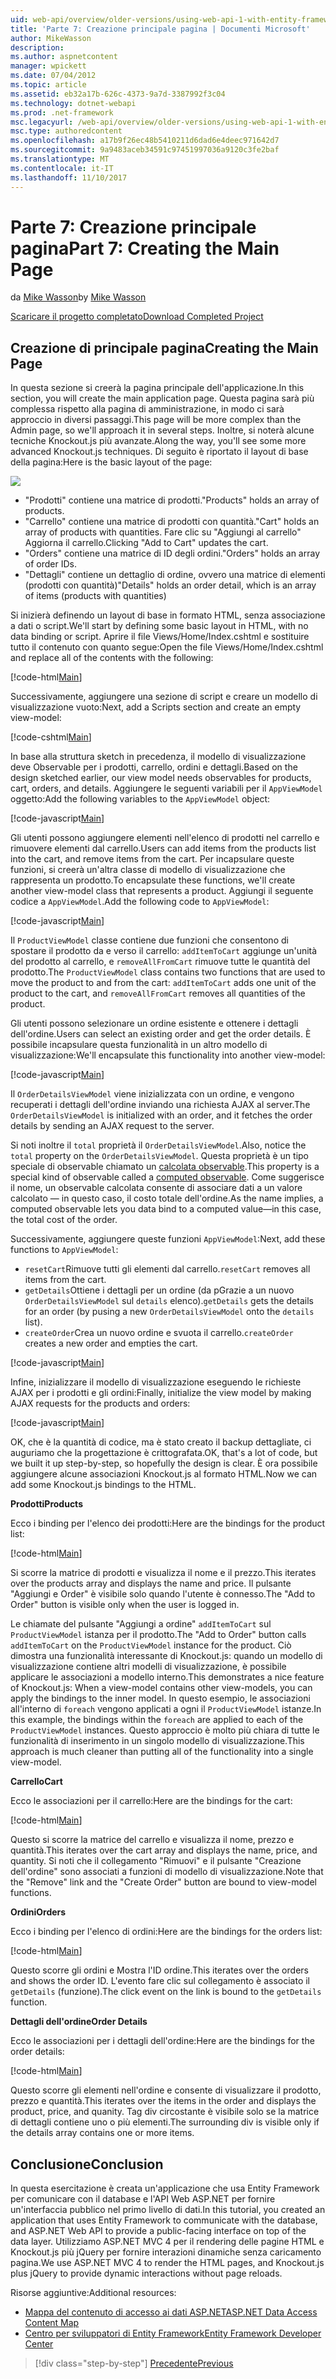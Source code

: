 ```yaml
---
uid: web-api/overview/older-versions/using-web-api-1-with-entity-framework-5/using-web-api-with-entity-framework-part-7
title: 'Parte 7: Creazione principale pagina | Documenti Microsoft'
author: MikeWasson
description: 
ms.author: aspnetcontent
manager: wpickett
ms.date: 07/04/2012
ms.topic: article
ms.assetid: eb32a17b-626c-4373-9a7d-3387992f3c04
ms.technology: dotnet-webapi
ms.prod: .net-framework
msc.legacyurl: /web-api/overview/older-versions/using-web-api-1-with-entity-framework-5/using-web-api-with-entity-framework-part-7
msc.type: authoredcontent
ms.openlocfilehash: a17b9f26ec48b5410211d6dad6e4deec971642d7
ms.sourcegitcommit: 9a9483aceb34591c97451997036a9120c3fe2baf
ms.translationtype: MT
ms.contentlocale: it-IT
ms.lasthandoff: 11/10/2017
---
```

<a name="part-7-creating-the-main-page"></a><span data-ttu-id="7470f-102">Parte 7: Creazione principale pagina</span><span class="sxs-lookup"><span data-stu-id="7470f-102">Part 7: Creating the Main Page</span></span>
====================
<span data-ttu-id="7470f-103">da [Mike Wasson](https://github.com/MikeWasson)</span><span class="sxs-lookup"><span data-stu-id="7470f-103">by [Mike Wasson](https://github.com/MikeWasson)</span></span>

[<span data-ttu-id="7470f-104">Scaricare il progetto completato</span><span class="sxs-lookup"><span data-stu-id="7470f-104">Download Completed Project</span></span>](http://code.msdn.microsoft.com/ASP-NET-Web-API-with-afa30545)

## <a name="creating-the-main-page"></a><span data-ttu-id="7470f-105">Creazione di principale pagina</span><span class="sxs-lookup"><span data-stu-id="7470f-105">Creating the Main Page</span></span>

<span data-ttu-id="7470f-106">In questa sezione si creerà la pagina principale dell'applicazione.</span><span class="sxs-lookup"><span data-stu-id="7470f-106">In this section, you will create the main application page.</span></span> <span data-ttu-id="7470f-107">Questa pagina sarà più complessa rispetto alla pagina di amministrazione, in modo ci sarà approccio in diversi passaggi.</span><span class="sxs-lookup"><span data-stu-id="7470f-107">This page will be more complex than the Admin page, so we'll approach it in several steps.</span></span> <span data-ttu-id="7470f-108">Inoltre, si noterà alcune tecniche Knockout.js più avanzate.</span><span class="sxs-lookup"><span data-stu-id="7470f-108">Along the way, you'll see some more advanced Knockout.js techniques.</span></span> <span data-ttu-id="7470f-109">Di seguito è riportato il layout di base della pagina:</span><span class="sxs-lookup"><span data-stu-id="7470f-109">Here is the basic layout of the page:</span></span>

![](using-web-api-with-entity-framework-part-7/_static/image1.png)

- <span data-ttu-id="7470f-110">"Prodotti" contiene una matrice di prodotti.</span><span class="sxs-lookup"><span data-stu-id="7470f-110">"Products" holds an array of products.</span></span>
- <span data-ttu-id="7470f-111">"Carrello" contiene una matrice di prodotti con quantità.</span><span class="sxs-lookup"><span data-stu-id="7470f-111">"Cart" holds an array of products with quantities.</span></span> <span data-ttu-id="7470f-112">Fare clic su "Aggiungi al carrello" Aggiorna il carrello.</span><span class="sxs-lookup"><span data-stu-id="7470f-112">Clicking "Add to Cart" updates the cart.</span></span>
- <span data-ttu-id="7470f-113">"Orders" contiene una matrice di ID degli ordini.</span><span class="sxs-lookup"><span data-stu-id="7470f-113">"Orders" holds an array of order IDs.</span></span>
- <span data-ttu-id="7470f-114">"Dettagli" contiene un dettaglio di ordine, ovvero una matrice di elementi (prodotti con quantità)</span><span class="sxs-lookup"><span data-stu-id="7470f-114">"Details" holds an order detail, which is an array of items (products with quantities)</span></span>

<span data-ttu-id="7470f-115">Si inizierà definendo un layout di base in formato HTML, senza associazione a dati o script.</span><span class="sxs-lookup"><span data-stu-id="7470f-115">We'll start by defining some basic layout in HTML, with no data binding or script.</span></span> <span data-ttu-id="7470f-116">Aprire il file Views/Home/Index.cshtml e sostituire tutto il contenuto con quanto segue:</span><span class="sxs-lookup"><span data-stu-id="7470f-116">Open the file Views/Home/Index.cshtml and replace all of the contents with the following:</span></span>

[!code-html[Main](using-web-api-with-entity-framework-part-7/samples/sample1.html)]

<span data-ttu-id="7470f-117">Successivamente, aggiungere una sezione di script e creare un modello di visualizzazione vuoto:</span><span class="sxs-lookup"><span data-stu-id="7470f-117">Next, add a Scripts section and create an empty view-model:</span></span>

[!code-cshtml[Main](using-web-api-with-entity-framework-part-7/samples/sample2.cshtml)]

<span data-ttu-id="7470f-118">In base alla struttura sketch in precedenza, il modello di visualizzazione deve Observable per i prodotti, carrello, ordini e dettagli.</span><span class="sxs-lookup"><span data-stu-id="7470f-118">Based on the design sketched earlier, our view model needs observables for products, cart, orders, and details.</span></span> <span data-ttu-id="7470f-119">Aggiungere le seguenti variabili per il `AppViewModel` oggetto:</span><span class="sxs-lookup"><span data-stu-id="7470f-119">Add the following variables to the `AppViewModel` object:</span></span>

[!code-javascript[Main](using-web-api-with-entity-framework-part-7/samples/sample3.js)]

<span data-ttu-id="7470f-120">Gli utenti possono aggiungere elementi nell'elenco di prodotti nel carrello e rimuovere elementi dal carrello.</span><span class="sxs-lookup"><span data-stu-id="7470f-120">Users can add items from the products list into the cart, and remove items from the cart.</span></span> <span data-ttu-id="7470f-121">Per incapsulare queste funzioni, si creerà un'altra classe di modello di visualizzazione che rappresenta un prodotto.</span><span class="sxs-lookup"><span data-stu-id="7470f-121">To encapsulate these functions, we'll create another view-model class that represents a product.</span></span> <span data-ttu-id="7470f-122">Aggiungi il seguente codice a `AppViewModel`.</span><span class="sxs-lookup"><span data-stu-id="7470f-122">Add the following code to `AppViewModel`:</span></span>

[!code-javascript[Main](using-web-api-with-entity-framework-part-7/samples/sample4.js?highlight=4)]

<span data-ttu-id="7470f-123">Il `ProductViewModel` classe contiene due funzioni che consentono di spostare il prodotto da e verso il carrello: `addItemToCart` aggiunge un'unità del prodotto al carrello, e `removeAllFromCart` rimuove tutte le quantità del prodotto.</span><span class="sxs-lookup"><span data-stu-id="7470f-123">The `ProductViewModel` class contains two functions that are used to move the product to and from the cart: `addItemToCart` adds one unit of the product to the cart, and `removeAllFromCart` removes all quantities of the product.</span></span>

<span data-ttu-id="7470f-124">Gli utenti possono selezionare un ordine esistente e ottenere i dettagli dell'ordine.</span><span class="sxs-lookup"><span data-stu-id="7470f-124">Users can select an existing order and get the order details.</span></span> <span data-ttu-id="7470f-125">È possibile incapsulare questa funzionalità in un altro modello di visualizzazione:</span><span class="sxs-lookup"><span data-stu-id="7470f-125">We'll encapsulate this functionality into another view-model:</span></span>

[!code-javascript[Main](using-web-api-with-entity-framework-part-7/samples/sample5.js?highlight=4)]

<span data-ttu-id="7470f-126">Il `OrderDetailsViewModel` viene inizializzata con un ordine, e vengono recuperati i dettagli dell'ordine inviando una richiesta AJAX al server.</span><span class="sxs-lookup"><span data-stu-id="7470f-126">The `OrderDetailsViewModel` is initialized with an order, and it fetches the order details by sending an AJAX request to the server.</span></span>

<span data-ttu-id="7470f-127">Si noti inoltre il `total` proprietà il `OrderDetailsViewModel`.</span><span class="sxs-lookup"><span data-stu-id="7470f-127">Also, notice the `total` property on the `OrderDetailsViewModel`.</span></span> <span data-ttu-id="7470f-128">Questa proprietà è un tipo speciale di observable chiamato un [calcolata observable](http://knockoutjs.com/documentation/computedObservables.html).</span><span class="sxs-lookup"><span data-stu-id="7470f-128">This property is a special kind of observable called a [computed observable](http://knockoutjs.com/documentation/computedObservables.html).</span></span> <span data-ttu-id="7470f-129">Come suggerisce il nome, un observable calcolata consente di associare dati a un valore calcolato &#8212; in questo caso, il costo totale dell'ordine.</span><span class="sxs-lookup"><span data-stu-id="7470f-129">As the name implies, a computed observable lets you data bind to a computed value&#8212;in this case, the total cost of the order.</span></span>

<span data-ttu-id="7470f-130">Successivamente, aggiungere queste funzioni `AppViewModel`:</span><span class="sxs-lookup"><span data-stu-id="7470f-130">Next, add these functions to `AppViewModel`:</span></span>

- <span data-ttu-id="7470f-131">`resetCart`Rimuove tutti gli elementi dal carrello.</span><span class="sxs-lookup"><span data-stu-id="7470f-131">`resetCart` removes all items from the cart.</span></span>
- <span data-ttu-id="7470f-132">`getDetails`Ottiene i dettagli per un ordine (da pGrazie a un nuovo `OrderDetailsViewModel` sul `details` elenco).</span><span class="sxs-lookup"><span data-stu-id="7470f-132">`getDetails` gets the details for an order (by pusing a new `OrderDetailsViewModel` onto the `details` list).</span></span>
- <span data-ttu-id="7470f-133">`createOrder`Crea un nuovo ordine e svuota il carrello.</span><span class="sxs-lookup"><span data-stu-id="7470f-133">`createOrder` creates a new order and empties the cart.</span></span>


[!code-javascript[Main](using-web-api-with-entity-framework-part-7/samples/sample6.js?highlight=4)]

<span data-ttu-id="7470f-134">Infine, inizializzare il modello di visualizzazione eseguendo le richieste AJAX per i prodotti e gli ordini:</span><span class="sxs-lookup"><span data-stu-id="7470f-134">Finally, initialize the view model by making AJAX requests for the products and orders:</span></span>

[!code-javascript[Main](using-web-api-with-entity-framework-part-7/samples/sample7.js)]

<span data-ttu-id="7470f-135">OK, che è la quantità di codice, ma è stato creato il backup dettagliate, ci auguriamo che la progettazione è crittografata.</span><span class="sxs-lookup"><span data-stu-id="7470f-135">OK, that's a lot of code, but we built it up step-by-step, so hopefully the design is clear.</span></span> <span data-ttu-id="7470f-136">È ora possibile aggiungere alcune associazioni Knockout.js al formato HTML.</span><span class="sxs-lookup"><span data-stu-id="7470f-136">Now we can add some Knockout.js bindings to the HTML.</span></span>

<span data-ttu-id="7470f-137">**Prodotti**</span><span class="sxs-lookup"><span data-stu-id="7470f-137">**Products**</span></span>

<span data-ttu-id="7470f-138">Ecco i binding per l'elenco dei prodotti:</span><span class="sxs-lookup"><span data-stu-id="7470f-138">Here are the bindings for the product list:</span></span>

[!code-html[Main](using-web-api-with-entity-framework-part-7/samples/sample8.html)]

<span data-ttu-id="7470f-139">Si scorre la matrice di prodotti e visualizza il nome e il prezzo.</span><span class="sxs-lookup"><span data-stu-id="7470f-139">This iterates over the products array and displays the name and price.</span></span> <span data-ttu-id="7470f-140">Il pulsante "Aggiungi e Order" è visibile solo quando l'utente è connesso.</span><span class="sxs-lookup"><span data-stu-id="7470f-140">The "Add to Order" button is visible only when the user is logged in.</span></span>

<span data-ttu-id="7470f-141">Le chiamate del pulsante "Aggiungi a ordine" `addItemToCart` sul `ProductViewModel` istanza per il prodotto.</span><span class="sxs-lookup"><span data-stu-id="7470f-141">The "Add to Order" button calls `addItemToCart` on the `ProductViewModel` instance for the product.</span></span> <span data-ttu-id="7470f-142">Ciò dimostra una funzionalità interessante di Knockout.js: quando un modello di visualizzazione contiene altri modelli di visualizzazione, è possibile applicare le associazioni a modello interno.</span><span class="sxs-lookup"><span data-stu-id="7470f-142">This demonstrates a nice feature of Knockout.js: When a view-model contains other view-models, you can apply the bindings to the inner model.</span></span> <span data-ttu-id="7470f-143">In questo esempio, le associazioni all'interno di `foreach` vengono applicati a ogni il `ProductViewModel` istanze.</span><span class="sxs-lookup"><span data-stu-id="7470f-143">In this example, the bindings within the `foreach` are applied to each of the `ProductViewModel` instances.</span></span> <span data-ttu-id="7470f-144">Questo approccio è molto più chiara di tutte le funzionalità di inserimento in un singolo modello di visualizzazione.</span><span class="sxs-lookup"><span data-stu-id="7470f-144">This approach is much cleaner than putting all of the functionality into a single view-model.</span></span>

<span data-ttu-id="7470f-145">**Carrello**</span><span class="sxs-lookup"><span data-stu-id="7470f-145">**Cart**</span></span>

<span data-ttu-id="7470f-146">Ecco le associazioni per il carrello:</span><span class="sxs-lookup"><span data-stu-id="7470f-146">Here are the bindings for the cart:</span></span>

[!code-html[Main](using-web-api-with-entity-framework-part-7/samples/sample9.html)]

<span data-ttu-id="7470f-147">Questo si scorre la matrice del carrello e visualizza il nome, prezzo e quantità.</span><span class="sxs-lookup"><span data-stu-id="7470f-147">This iterates over the cart array and displays the name, price, and quantity.</span></span> <span data-ttu-id="7470f-148">Si noti che il collegamento "Rimuovi" e il pulsante "Creazione dell'ordine" sono associati a funzioni di modello di visualizzazione.</span><span class="sxs-lookup"><span data-stu-id="7470f-148">Note that the "Remove" link and the "Create Order" button are bound to view-model functions.</span></span>

<span data-ttu-id="7470f-149">**Ordini**</span><span class="sxs-lookup"><span data-stu-id="7470f-149">**Orders**</span></span>

<span data-ttu-id="7470f-150">Ecco i binding per l'elenco di ordini:</span><span class="sxs-lookup"><span data-stu-id="7470f-150">Here are the bindings for the orders list:</span></span>

[!code-html[Main](using-web-api-with-entity-framework-part-7/samples/sample10.html)]

<span data-ttu-id="7470f-151">Questo scorre gli ordini e Mostra l'ID ordine.</span><span class="sxs-lookup"><span data-stu-id="7470f-151">This iterates over the orders and shows the order ID.</span></span> <span data-ttu-id="7470f-152">L'evento fare clic sul collegamento è associato il `getDetails` (funzione).</span><span class="sxs-lookup"><span data-stu-id="7470f-152">The click event on the link is bound to the `getDetails` function.</span></span>

<span data-ttu-id="7470f-153">**Dettagli dell'ordine**</span><span class="sxs-lookup"><span data-stu-id="7470f-153">**Order Details**</span></span>

<span data-ttu-id="7470f-154">Ecco le associazioni per i dettagli dell'ordine:</span><span class="sxs-lookup"><span data-stu-id="7470f-154">Here are the bindings for the order details:</span></span>

[!code-html[Main](using-web-api-with-entity-framework-part-7/samples/sample11.html)]

<span data-ttu-id="7470f-155">Questo scorre gli elementi nell'ordine e consente di visualizzare il prodotto, prezzo e quantità.</span><span class="sxs-lookup"><span data-stu-id="7470f-155">This iterates over the items in the order and displays the product, price, and quanity.</span></span> <span data-ttu-id="7470f-156">Tag div circostante è visibile solo se la matrice di dettagli contiene uno o più elementi.</span><span class="sxs-lookup"><span data-stu-id="7470f-156">The surrounding div is visible only if the details array contains one or more items.</span></span>

## <a name="conclusion"></a><span data-ttu-id="7470f-157">Conclusione</span><span class="sxs-lookup"><span data-stu-id="7470f-157">Conclusion</span></span>

<span data-ttu-id="7470f-158">In questa esercitazione è creata un'applicazione che usa Entity Framework per comunicare con il database e l'API Web ASP.NET per fornire un'interfaccia pubblico nel primo livello di dati.</span><span class="sxs-lookup"><span data-stu-id="7470f-158">In this tutorial, you created an application that uses Entity Framework to communicate with the database, and ASP.NET Web API to provide a public-facing interface on top of the data layer.</span></span> <span data-ttu-id="7470f-159">Utilizziamo ASP.NET MVC 4 per il rendering delle pagine HTML e Knockout.js più jQuery per fornire interazioni dinamiche senza caricamento pagina.</span><span class="sxs-lookup"><span data-stu-id="7470f-159">We use ASP.NET MVC 4 to render the HTML pages, and Knockout.js plus jQuery to provide dynamic interactions without page reloads.</span></span>

<span data-ttu-id="7470f-160">Risorse aggiuntive:</span><span class="sxs-lookup"><span data-stu-id="7470f-160">Additional resources:</span></span>

- [<span data-ttu-id="7470f-161">Mappa del contenuto di accesso ai dati ASP.NET</span><span class="sxs-lookup"><span data-stu-id="7470f-161">ASP.NET Data Access Content Map</span></span>](https://msdn.microsoft.com/en-us/library/6759sth4.aspx)
- [<span data-ttu-id="7470f-162">Centro per sviluppatori di Entity Framework</span><span class="sxs-lookup"><span data-stu-id="7470f-162">Entity Framework Developer Center</span></span>](https://msdn.microsoft.com/en-US/data/ef)

>[!div class="step-by-step"]
[<span data-ttu-id="7470f-163">Precedente</span><span class="sxs-lookup"><span data-stu-id="7470f-163">Previous</span></span>](using-web-api-with-entity-framework-part-6.md)

